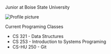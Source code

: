 Junior at Boise State University

![Profile picture](https://avatars2.githubusercontent.com/u/43049002?s=400&u=71a21369a06e8a68fe0b002960eb1715dfce27c5&v=4)


Current Programing Classes
* CS 321 - Data Structures
* CS 253 - Introduction to Systems Programing
* CS-HU 250 - Git
